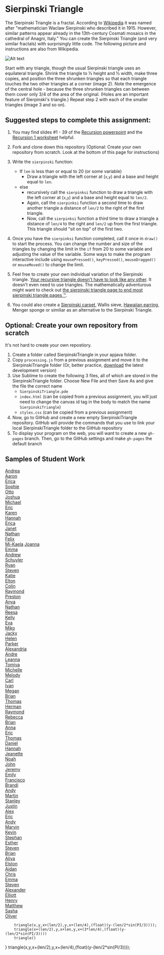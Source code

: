 Sierpinski Triangle
==================

The Sierpinski Triangle is a fractal. According to [Wikipedia](http://en.wikipedia.org/wiki/Sierpinski_triangle) it was named after "mathematician Waclaw Sierpinski who described it in 1915. However, similar patterns appear already in the 13th-century Cosmati mosaics in the cathedral of Anagni, Italy." You can create the Sierpinski Triangle (and very similar fractals) with surprisingly little code. The following picture and instructions are also from Wikipedia.

![Alt text](http://upload.wikimedia.org/wikipedia/commons/thumb/0/05/Sierpinski_triangle_evolution.svg/512px-Sierpinski_triangle_evolution.svg.png)

Start with any triangle, though the usual Sierpinski triangle uses an equilateral triangle. Shrink the triangle to ½ height and ½ width, make three copies, and position the three shrunken triangles so that each triangle touches the two other triangles at a corner (image 2). Note the emergence of the central hole - because the three shrunken triangles can between them cover only 3/4 of the area of the original. (Holes are an important feature of Sierpinski's triangle.) Repeat step 2 with each of the smaller triangles (image 3 and so on).

Suggested steps to complete this assignment:
----------------------------------------------
1. You may find slides #1 - 39 of the [Recursion powerpoint](https://drive.google.com/open?id=0Bz2ZkT6qWPYTdFNMNkthaG15X1k) and  the [Recursion 1 worksheet](https://drive.google.com/open?id=0Bz2ZkT6qWPYTN2U4M2E5ZTQtMGFhMC00ZDY0LThiMGItODMwYzBiMGFiODdi) helpful.
2. Fork and clone down this repository (Optional: Create your own repository from scratch. Look at the bottom of this page for instructions)
2. Write the `sierpinski` function:

    * If `len` is less than or equal to 20 (or some variable) 
        * Draw a triangle with the left corner at (`x`,`y`) and a base and height equal to `len`.
    * else
        * recursively call the `sierpinksi` function to draw a triangle with the left corner at (`x`,`y`) and a base and height equal to `len/2`.
        * Again, call the `sierpinksi` function a second time to draw another triangle a distance of `len/2` to the right of the first triangle.
        * Now, call the `sierpinksi` function a third time to draw a triangle a distance of `len/4` to the right and `len/2` up from the first triangle. This triangle should "sit on top" of the first two.
3. Once you have the `sierpinksi` function completed, call it once in `draw()` to start the process. You can change the number and size of the triangles by changing the limit in the `if` from 20 to some variable and adjusting the value of the variable. Some ways to make the program interactive include using `mousePressed()`, `keyPressed()`, `mouseDragged()` or `mouseMoved()` to change the limit.
4. Feel free to create your own individual variation of the Sierpinski triangle. [Your recursive triangle doesn't have to look like any other](http://www.google.com/search?q=variations+on+a+theme+of+sierpinski&safe=active&es_sm=122&source=lnms&tbm=isch&sa=X&ei=Ku-uVP7vEJecoQSvwoCADg&ved=0CAoQ_AUoAw&biw=1280&bih=856&surl=1#safe=active&tbm=isch&q=variations+on+sierpinski+triangle&imgdii=_). It doesn't even need to use triangles. The mathematically adventurous might want to check out [the sierpinski triangle page to end most sierpinski triangle pages ™](http://www.oftenpaper.net/sierpinski.htm).
5. You could also create a [Sierpinski carpet](http://en.wikipedia.org/wiki/Sierpinski_carpet), Wallis sieve, [Hawaiian earring](https://en.wikipedia.org/wiki/Hawaiian_earring), Menger sponge or similiar as an alternative to the Sierpinski Triangle.

Optional: Create your own repository from scratch
-------------------------------------------------
It's not hard to create your own repostiory.    
1. Create a folder called SierpinskiTriangle in your apjava folder.    
2. Copy `processing.js` from a previous assignment and move it to the SierpinskiTriangle folder (Or, better practice, [download](http://processingjs.org/download/) the latest development version)    
3. Use Sublime to create the following 3 files, all of which are stored in the SierpinskiTriangle folder. Choose New File and then Save As and give the file the correct name    
    * `SierpinskiTriangle.pde`    
    * `index.html` (can be copied from a previous assignment, you will just need to change the canvas id tag in the body to match the name `SierpinskiTriangle`)    
    * `styles.css` (can be copied from a previous assignment)    
4. Now, go to GitHub and create a new empty SierpinskiTriangle repository. GitHub will provide the commands that you use to link your local SierpinskiTriangle folder to the GitHub repository    
5. To display your program on the web, you will want to create a new `gh-pages` branch. Then, go to the GitHub settings and make `gh-pages` the default branch    

Samples of Student Work
-----------------------
[Andrea](https://chenandrea29.github.io/SierpinskiTriangle/)   
[Aaron](https://aahuangithub.github.io/SierpinskiTriangle/)   
[Erica](https://ericamalia.github.io/SierpinskiTriangle/)   
[Sophie](https://sohuang.github.io/SierpinskiTriangle/)   
[Otto](https://otschmidt.github.io/SierpinskiTriangle/)   
[Joshua](https://joshualchan.github.io/SierpinskiTriangle/)   
[Michael](https://mipsim.github.io/SierpinskiTriangle/)   
[Eric](https://jellybeanmill.github.io/SierpinskiTriangle/)   
[Karen](https://sonokjw.github.io/SierpinskiTriangle/)   
[Hannah](https://hadecastro.github.io/SierpinskiTriangle/)   
[Erica](https://ekwkk.github.io/SierpinskiTriangle/)   
[Janet](https://birded.github.io/SierpinskiTriangle/)   
[Nathan](https://nathansng.github.io/SierpinskiTriangle/)   
[Felix](https://felixzhuk.github.io/SierpinskiTriangle/)   
[Mi-Kaela](https://mikamarciales.github.io/SierpinskiTriangle/)
[Joanna](https://j0annalu.github.io/SierpinskiTriangle/)   
[Emma](https://emmackenzie.github.io/SierpinskiTriangle/)   
[Andrew](https://andrewmai123.github.io/SierpinskiTriangle/)   
[Schuyler](https://skschur1.github.io/SierpinskiTriangle/)   
[Ryan](https://avath.github.io/SierpinskiTriangle/)   
[Steven](https://sjkchang.github.io/SierpinskiTriangle/)   
[Katie](https://kachow4.github.io/SierpinskiTriangle/)   
[Elton](https://elel123.github.io/SierpinskiTriangle/)   
[Colin](https://licolin4.github.io/SierpinskiTriangle/)   
[Raymond](https://ngoraymond.github.io/SierpinskiTriangle/)   
[Preston](https://prestonttt.github.io/SierpinskiTriangle/)   
[Anya](http://anyacakes.github.io/SierpinskiTriangle/)  
[Nathan](http://nalam1.github.io/SierpinskiTriangle/)  
[Reesa](http://aljini.github.io/SierpinskiTriangle/)  
[Kelly](http://kellyhuang21.github.io/SierpinskiTriangle/)  
[Eva](http://caieva21.github.io/SierpinskiTriangle/)  
[Miko](http://mikolajkrajewski.github.io/SierpinskiTriangle/)  
[Jacky](http://jackyrobot.github.io/SierpinskiTriangle/)  
[Helen](http://hezhang2.github.io/SierpinskiTriangle/)  
[Parker](http://parker101200.github.io/SierpinskiTriangle/)  
[Alexandria](http://alexandria893.github.io/SierpinskiTriangle/)  
[Andre](http://ardzejafyl.github.io/SierpinskiTriangle/)  
[Leanna](http://leannayu.github.io/SierpinskiTriangle/)  
[Tomiya](http://tomuraki.github.io/SierpinskiTriangle/)  
[Michelle](http://xmichellex.github.io/SierpinskiTriangle/)  
[Melody](http://itsmelodious.github.io/SierpinskiTriangle/)  
[Carl](http://cahouweling.github.io/SierpinskiTriangle/)  
[Ivan](http://greypoupon.github.io/SierpinskiTriangle/)  
[Megan](http://meegee98.github.io/SierpinskiTriangle/)  
[Brian](http://articlegend.github.io/SierpinskiTriangle/)  
[Thomas](http://leechak.github.io/SierpinskiTriangle/)  
[Herman](http://hezeng1.github.io/SierpinskiTriangle/)  
[Raymond](http://raymondshew.github.io/SierpinskiTriangle/)  
[Rebecca](http://rebeckur.github.io/SierpinskiCarpet/)  
[Brian](http://btx123.github.io/SierpinskiTriangle/)  
[Anna](http://annaz8.github.io/SierpinskiTriangle/)  
[Eric](http://eryup.github.io/SierpinskiTriangle/)  
[Thomas](http://whatarethose.github.io/SierpinskiTriangle/)  
[Daniel](http://donutdaniel.github.io/SierpinskiTriangle/)  
[Hannah](http://kaliburr.github.io/SierpinskiTriangle/)  
[Jeanette](http://roquefortt.github.io/SierpinskiTriangle/)  
[Noah](http://noahzpepper.github.io/SierpinskiTriangle/)  
[John](http://jcdente.github.io/SierpinskiTriangle/)  
[Jeremy](http://gitrektapcs.github.io/SierpinskiTriangle/)  
[Emily](http://emyee19.github.io/SierpinskiTriangle/)  
[Francisco](http://frbui.github.io/SierpinskiTriangle/)  
[Brandi](http://brw1221.github.io/SierpinskiTriangle/)  
[Andy](http://huangandy54.github.io/SierpinskiTriangle/)  
[Martin](http://marrtinj.github.io/SierpinskiTriangle/)  
[Stanley](http://kotorisan.github.io/SierpinskiTriangle/)  
[Justin](http://justinleong360.github.io/SierpinskiTriangle/)  
[Alex](http://alexlo1.github.io/SierpinskiTriangle/)  
[Eric](http://erickango.github.io/SierpinskiTriangle/)  
[Andy](http://anonymous001.github.io/SierpinskiTriangle/)  
[Marvin](http://mluong888.github.io/SierpinskiTriangle/)  
[Kevin](http://oohklim.github.io/SierpinskiTriangle/)  
[Stephan](http://stephan-xie-01.github.io/SierpinskiTriangle/)  
[Esther](http://elam2016.github.io/SierpinskiCarpet/)  
[Steven](http://crzysteven.github.io/SierpinskiTriangle/)  
[Brian](http://brianlam37.github.io/SierpinskiTriangle/)  
[Aliya](http://aliyachambless.github.io/SierpinskiTriangle/)  
[Elston](http://458elma.github.io/SierpinskiTriangle/)  
[Aidan](https://hakyojin.github.io/SierpinskiTriangle/)  
[Chris](http://cjlim2007apcs.github.io/SierpinskiTriangle/)  
[Emma](http://emma-wong.github.io/SierpinskiTriangle/)  
[Steven](http://crzysteven.github.io/SierpinskiTriangle/)  
[Alexander](http://alzhu1.github.io/SierpinskiTriangle/)  
[Elliott](http://elliottdebruin.github.io/SierpinskiTriangle/)  
[Henry](http://usaruner.github.io/SierpinskiTriangle/)  
[Matthew](http://yeahmatts.github.io/SierpinskiTriangle/)  
[Sasha](http://sashagonzalez.github.io/SierpinskiTriangle/)  
[Oliver](http://olivernoss.github.io/SierpinskiTriangle/)  



		triangle(x,y,x+(len/2),y,x+(len/4),(float)(y-(len/2*sin(PI/3))));
		triangle(x+(len/2),y,x+len,y,x+(3*len/4),(float)(y-(len/2*sin(PI/3))))
		triangle()
}
		triangle(x,y,x+(len/2),y,x+(len/4),(float)(y-(len/2*sin(PI/3))));